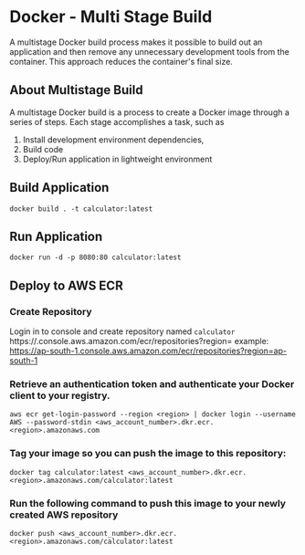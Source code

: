 # Docker - Multi Stage Build

A multistage Docker build process makes it possible to build out an application and then remove any unnecessary development tools from the container. This approach reduces the container's final size.

## About Multistage Build

A multistage Docker build is a process to create a Docker image through a series of steps. 
Each stage accomplishes a task, such as 
1. Install development environment dependencies, 
2. Build code
3. Deploy/Run application in lightweight environment

## Build Application 

```
docker build . -t calculator:latest
```

## Run Application

```
docker run -d -p 8080:80 calculator:latest
```

## Deploy to AWS ECR


### Create Repository

Login in to console and create repository named `calculator`
https://<region>.console.aws.amazon.com/ecr/repositories?region=<region>
example:
https://ap-south-1.console.aws.amazon.com/ecr/repositories?region=ap-south-1


### Retrieve an authentication token and authenticate your Docker client to your registry.

```
aws ecr get-login-password --region <region> | docker login --username AWS --password-stdin <aws_account_number>.dkr.ecr.<region>.amazonaws.com
```

### Tag your image so you can push the image to this repository:

```
docker tag calculator:latest <aws_account_number>.dkr.ecr.<region>.amazonaws.com/calculator:latest
```

### Run the following command to push this image to your newly created AWS repository

```
docker push <aws_account_number>.dkr.ecr.<region>.amazonaws.com/calculator:latest
```





